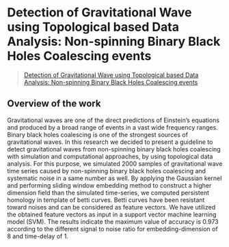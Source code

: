 # Detection of Gravitational Wave using Topological based Data Analysis: Non-spinning Binary Black Holes Coalescing events
>[Detection of Gravitational Wave using Topological based Data Analysis: Non-spinning Binary Black Holes Coalescing events](https://www.psi.ir/farsi.asp?page=ngc1401)<br>
## Overview of the work
Gravitational waves are one of the direct predictions of Einstein’s equations and produced by a broad range of events in a vast wide frequency ranges. Binary black holes coalescing is one of the strongest sources of gravitational waves. In this research we decided to present a guideline to detect gravitational waves from non-spinning binary black holes coalescing with simulation and computational approaches, by using topological data analysis. For this purpose, we simulated 2000 samples of gravitational wave time series caused by non-spinning binary black holes coalescing and systematic noise in a same number as well. By applying the Gaussian kernel and performing sliding window embedding method to construct a higher dimension field than the simulated time-series, we computed persistent homology in template of betti curves. Betti curves have been resistant toward noises and can be considered as feature vectors. We have utilized the obtained feature vectors as input in a support vector machine learning model (SVM). The results indicate the maximum value of accuracy is 0.973 according to the different signal to noise ratio for embedding-dimension of 8 and time-delay of 1. 
